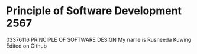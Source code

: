 # Principle of Software Development 2567
03376116 PRINCIPLE OF SOFTWARE DESIGN
My name is Rusneeda Kuwing
Edited on Github
